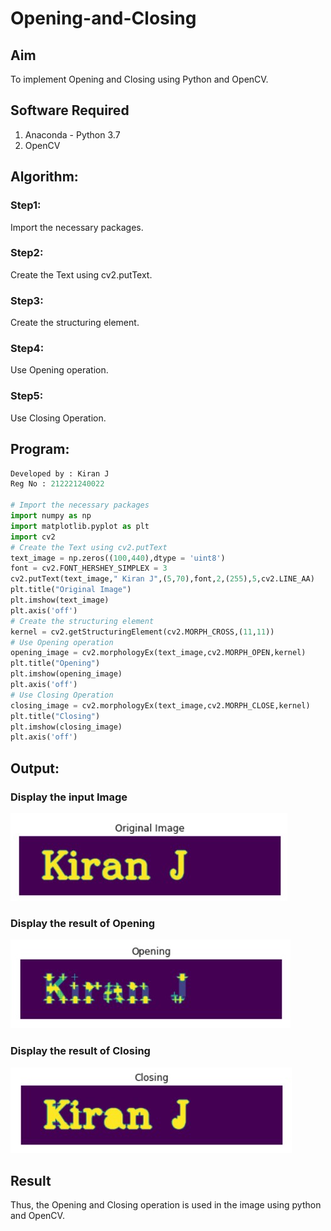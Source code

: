 # Opening-and-Closing

## Aim
To implement Opening and Closing using Python and OpenCV.

## Software Required
1. Anaconda - Python 3.7
2. OpenCV
## Algorithm:
### Step1:
 Import the necessary packages.

### Step2:
 Create the Text using cv2.putText.

### Step3:
 Create the structuring element.

### Step4:
 Use Opening operation.

### Step5:
 Use Closing Operation.
 
## Program:

``` Python
Developed by : Kiran J
Reg No : 212221240022

# Import the necessary packages
import numpy as np
import matplotlib.pyplot as plt
import cv2
# Create the Text using cv2.putText
text_image = np.zeros((100,440),dtype = 'uint8')
font = cv2.FONT_HERSHEY_SIMPLEX = 3
cv2.putText(text_image," Kiran J",(5,70),font,2,(255),5,cv2.LINE_AA)
plt.title("Original Image")
plt.imshow(text_image)
plt.axis('off')
# Create the structuring element
kernel = cv2.getStructuringElement(cv2.MORPH_CROSS,(11,11))
# Use Opening operation
opening_image = cv2.morphologyEx(text_image,cv2.MORPH_OPEN,kernel)
plt.title("Opening")
plt.imshow(opening_image)
plt.axis('off')
# Use Closing Operation
closing_image = cv2.morphologyEx(text_image,cv2.MORPH_CLOSE,kernel)
plt.title("Closing")
plt.imshow(closing_image)
plt.axis('off')
```
## Output:

### Display the input Image
![output](img1.jpg)
### Display the result of Opening
![output](img2.png.jpg)
### Display the result of Closing
![output](img3.png.jpg)

## Result
Thus, the Opening and Closing operation is used in the image using python and OpenCV.